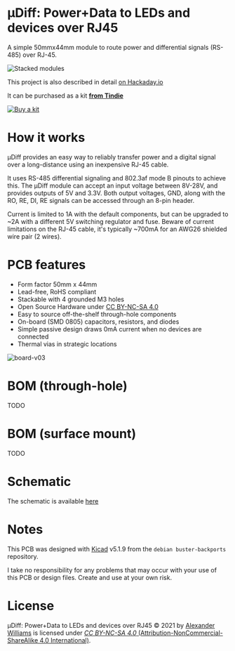 # μDiff: Power+Data to LEDs and devices over RJ45

A simple 50mmx44mm module to route power and differential signals (RS-485) over RJ-45.

![Stacked modules](https://user-images.githubusercontent.com/153401/128298233-b51e0acc-333e-47a2-b127-6a38895b0770.JPG)

This project is also described in detail [on Hackaday.io](https://hackaday.io/project/179020-diff-powerdata-to-leds-and-devices-over-rj45)

It can be purchased as a kit **[from Tindie](https://www.tindie.com/products/24510/)**

[![Buy a kit](https://d2ss6ovg47m0r5.cloudfront.net/badges/tindie-mediums.png)](https://www.tindie.com/products/24510/)

# How it works

μDiff provides an easy way to reliably transfer power and a digital signal over a long-distance using an inexpensive RJ-45 cable.

It uses RS-485 differential signaling and 802.3af mode B pinouts to achieve this. The μDiff module can accept an input voltage between 8V-28V, and provides outputs of 5V and 3.3V. Both output voltages, GND, along with the RO, RE, DI, RE signals can be accessed through an 8-pin header.

Current is limited to 1A with the default components, but can be upgraded to ~2A with a different 5V switching regulator and fuse. Beware of current limitations on the RJ-45 cable, it's typically ~700mA for an AWG26 shielded wire pair (2 wires).

# PCB features

  * Form factor 50mm x 44mm
  * Lead-free, RoHS compliant
  * Stackable with 4 grounded M3 holes
  * Open Source Hardware under [CC BY-NC-SA 4.0](#License)
  * Easy to source off-the-shelf through-hole components
  * On-board (SMD 0805) capacitors, resistors, and diodes
  * Simple passive design draws 0mA current when no devices are connected
  * Thermal vias in strategic locations

![board-v03](https://user-images.githubusercontent.com/153401/128298045-6c3d7a2e-5431-4dee-8e91-cdd2cbb3bcd3.png)

# BOM (through-hole)

TODO

# BOM (surface mount)

TODO

# Schematic

The schematic is available [here](schematic-v03.pdf)

# Notes

This PCB was designed with [Kicad](https://kicad.org/) v5.1.9 from the `debian buster-backports` repository.

I take no responsibility for any problems that may occur with your use of this PCB or design files. Create and use at your own risk.

# License

μDiff: Power+Data to LEDs and devices over RJ45 © 2021 by [Alexander Williams](https://a1w.ca/) is licensed under [_CC BY-NC-SA 4.0_ (Attribution-NonCommercial-ShareAlike 4.0 International)](https://creativecommons.org/licenses/by-nc-sa/4.0/).

